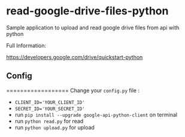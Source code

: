 read-google-drive-files-python
===================

Sample application to upload and read google drive files from api with python

Full Information:

https://developers.google.com/drive/quickstart-python

## Config
==================
Change your `config.py` file :
+ `CLIENT_ID='YOUR_CLIENT_ID'` 
+ `SECRET_ID='YOUR_SECRET_ID'`
+ run `pip install --upgrade google-api-python-client`  on terminal
+ run `python read.py` for read
+ run `python upload.py` for upload
 



 
